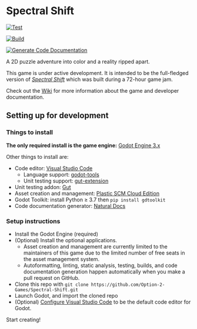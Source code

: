 # Spectral Shift

[![Test](https://github.com/Option-2-Games/Spectral-Shift/actions/workflows/test.yml/badge.svg)](https://github.com/Option-2-Games/Spectral-Shift/actions/workflows/test.yml)

[![Build](https://github.com/Option-2-Games/Spectral-Shift/actions/workflows/build.yml/badge.svg)](https://github.com/Option-2-Games/Spectral-Shift/actions/workflows/build.yml)

[![Generate Code Documentation](https://github.com/Option-2-Games/Spectral-Shift/actions/workflows/generate-code-docs.yml/badge.svg)](https://github.com/Option-2-Games/Spectral-Shift/actions/workflows/generate-code-docs.yml)

A 2D puzzle adventure into color and a reality ripped apart.

This game is under active development.
It is intended to be the full-fledged version of
[*Spectral Shift*](https://option2games.itch.io/spectral-shift)
 which was built during a 72-hour game jam.

 Check out the [Wiki](https://github.com/Option-2-Games/Spectral-Shift/wiki)
 for more information about the game and developer documentation.

## Setting up for development

### Things to install

**The only required install is the game engine:** [Godot Engine 3.x](https://godotengine.org/download#links)

Other things to install are:

- Code editor: [Visual Studio Code](https://code.visualstudio.com)
  - Language support: [godot-tools](https://marketplace.visualstudio.com/items?itemName=geequlim.godot-tools)
  - Unit testing support: [gut-extension](https://marketplace.visualstudio.com/items?itemName=bitwes.gut-extension)
- Unit testing addon: [Gut](https://github.com/bitwes/Gut/wiki/Install)
- Asset creation and management: [Plastic SCM Cloud Edition](https://www.plasticscm.com/download)
- Godot Toolkit: install Python ≥ 3.7 then `pip install gdtoolkit`
- Code documentation generator: [Natural Docs](https://www.naturaldocs.org/download/)

### Setup instructions

- Install the Godot Engine (required)
- (Optional) Install the optional applications.
  - Asset creation and management are currently limited to the maintainers of
    this game due to the limited number of free seats in the asset management
    system.
  - Autoformatting, linting, static analysis, testing, builds, and code
    documentation generation happen automatically when you make a pull request
    on GitHub.
- Clone this repo with `git clone https://github.com/Option-2-Games/Spectral-Shift.git`
- Launch Godot, and import the cloned repo
- (Optional) [Configure Visual Studio Code](shorturl.at/pq159) to be the
  default code editor for Godot.

Start creating!